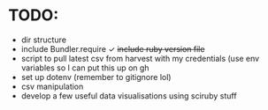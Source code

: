 # TODO:
- dir structure
- include Bundler.require
✓ ~~include ruby version file~~
- script to pull latest csv from harvest with my credentials (use env variables so I can put this up on gh
- set up dotenv (remember to gitignore lol)
- csv manipulation
- develop a few useful data visualisations using sciruby stuff
